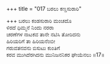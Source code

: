 +++
title = "017 ಬರಲು ಕಣ್ಡಸುರಾರಿ"

+++
ಬರಲು ಕಂಡಸುರಾರಿ ಮಂಚದೊ   
ಳಿರದೆ ಧಿಮ್ಮನೆ ನಿಂದು ನರರಾ   
ಚರಣೆಗಳ ನಾಟಕವ ತಾನೇ ನಟಿಸಿ ತೋರಿದನು   
ಹಿರಿಯರಿಗೆ ತಾ ಹಿರಿಯನೆಂಬೀ   
ಗರುವತನವನು ಬಿಸುಟು ಕುಂತಿಗೆ   
ಕರವ ಮುಗಿದೆರಗಿದನು ಮುನಿಜನನಿಕರ ಘೇಯೆನಲು    ॥17॥